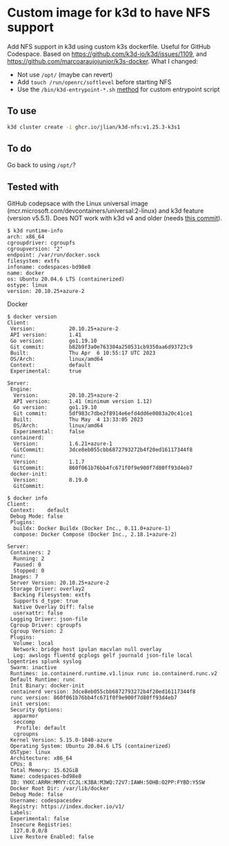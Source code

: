 # Custom image for k3d to have NFS support

Add NFS support in k3d using custom k3s dockerfile. Useful for GitHub Codespace. Based on https://github.com/k3d-io/k3d/issues/1109, and https://github.com/marcoaraujojunior/k3s-docker. What I changed:

- Not use `/opt/` (maybe can revert)
- Add `touch /run/openrc/softlevel` before starting NFS
- Use the `/bin/k3d-entrypoint-*.sh` [method](https://github.com/k3d-io/k3d/issues/1109#issuecomment-1614415733) for custom entrypoint script

## To use

```sh
k3d cluster create -i ghcr.io/jlian/k3d-nfs:v1.25.3-k3s1
```

## To do

Go back to using `/opt/`?

## Tested with

GitHub codepsace with the Linux universal image (mcr.microsoft.com/devcontainers/universal:2-linux) and k3d feature (version v5.5.1). Does NOT work with k3d v4 and older (needs [this commit](https://github.com/k3d-io/k3d/commit/b4158a1dc13cc4dd176a689f07af20e940164243)).

```console
$ k3d runtime-info
arch: x86_64
cgroupdriver: cgroupfs
cgroupversion: "2"
endpoint: /var/run/docker.sock
filesystem: extfs
infoname: codespaces-bd98e8
name: docker
os: Ubuntu 20.04.6 LTS (containerized)
ostype: linux
version: 20.10.25+azure-2
```

Docker

```console
$ docker version
Client:
 Version:           20.10.25+azure-2
 API version:       1.41
 Go version:        go1.19.10
 Git commit:        b82b9f3a0e763304a250531cb9350aa6d93723c9
 Built:             Thu Apr  6 10:55:17 UTC 2023
 OS/Arch:           linux/amd64
 Context:           default
 Experimental:      true

Server:
 Engine:
  Version:          20.10.25+azure-2
  API version:      1.41 (minimum version 1.12)
  Go version:       go1.19.10
  Git commit:       5df983c7dbe2f8914e6efd4dd6e0083a20c41ce1
  Built:            Thu May  4 13:33:05 2023
  OS/Arch:          linux/amd64
  Experimental:     false
 containerd:
  Version:          1.6.21+azure-1
  GitCommit:        3dce8eb055cbb6872793272b4f20ed16117344f8
 runc:
  Version:          1.1.7
  GitCommit:        860f061b76bb4fc671f0f9e900f7d80ff93d4eb7
 docker-init:
  Version:          0.19.0
  GitCommit:
```

```console
$ docker info
Client:
 Context:    default
 Debug Mode: false
 Plugins:
  buildx: Docker Buildx (Docker Inc., 0.11.0+azure-1)
  compose: Docker Compose (Docker Inc., 2.18.1+azure-2)

Server:
 Containers: 2
  Running: 2
  Paused: 0
  Stopped: 0
 Images: 7
 Server Version: 20.10.25+azure-2
 Storage Driver: overlay2
  Backing Filesystem: extfs
  Supports d_type: true
  Native Overlay Diff: false
  userxattr: false
 Logging Driver: json-file
 Cgroup Driver: cgroupfs
 Cgroup Version: 2
 Plugins:
  Volume: local
  Network: bridge host ipvlan macvlan null overlay
  Log: awslogs fluentd gcplogs gelf journald json-file local logentries splunk syslog
 Swarm: inactive
 Runtimes: io.containerd.runtime.v1.linux runc io.containerd.runc.v2
 Default Runtime: runc
 Init Binary: docker-init
 containerd version: 3dce8eb055cbb6872793272b4f20ed16117344f8
 runc version: 860f061b76bb4fc671f0f9e900f7d80ff93d4eb7
 init version: 
 Security Options:
  apparmor
  seccomp
   Profile: default
  cgroupns
 Kernel Version: 5.15.0-1040-azure
 Operating System: Ubuntu 20.04.6 LTS (containerized)
 OSType: linux
 Architecture: x86_64
 CPUs: 8
 Total Memory: 15.62GiB
 Name: codespaces-bd98e8
 ID: YHXC:ARRH:MMYY:CCJL:K3BA:M3WQ:72V7:IAWH:5OHB:O2PP:FYBD:Y5SW
 Docker Root Dir: /var/lib/docker
 Debug Mode: false
 Username: codespacesdev
 Registry: https://index.docker.io/v1/
 Labels:
 Experimental: false
 Insecure Registries:
  127.0.0.0/8
 Live Restore Enabled: false
``` 
